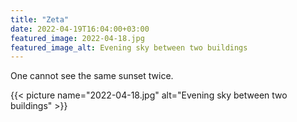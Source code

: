 ```yaml
---
title: "Zeta"
date: 2022-04-19T16:04:00+03:00
featured_image: 2022-04-18.jpg
featured_image_alt: Evening sky between two buildings
---
```


One cannot see the same sunset twice.

<!--more-->

{{< picture name="2022-04-18.jpg" alt="Evening sky between two buildings" >}}
